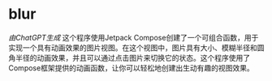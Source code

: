 # blur
*由ChatGPT生成*
这个程序使用Jetpack Compose创建了一个可组合函数，用于实现一个具有动画效果的图片视图。在这个视图中，图片具有大小、模糊半径和圆角半径的动画效果，并且可以通过点击图片来切换它的状态。这个程序使用了Compose框架提供的动画函数，让你可以轻松地创建出生动有趣的视图效果。

